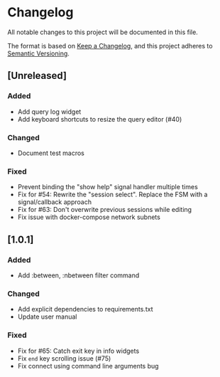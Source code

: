 # Changelog
All notable changes to this project will be documented in this file.

The format is based on [Keep a Changelog](https://keepachangelog.com/en/1.0.0/),
and this project adheres to [Semantic Versioning](https://semver.org/spec/v2.0.0.html).

## [Unreleased]

### Added
- Add query log widget
- Add keyboard shortcuts to resize the query editor (#40)

### Changed
- Document test macros

### Fixed
- Prevent binding the "show help" signal handler multiple times
- Fix for #54: Rewrite the "session select". Replace the FSM with a signal/callback approach
- Fix for #63: Don't overwrite previous sessions while editing
- Fix issue with docker-compose network subnets

## [1.0.1]

### Added
- Add :between, :nbetween filter command

### Changed
- Add explicit dependencies to requirements.txt
- Update user manual

### Fixed
- Fix for #65: Catch exit key in info widgets
- Fix `end` key scrolling issue (#75)
- Fix connect using command line arguments bug

